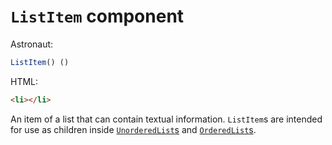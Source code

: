 # `ListItem` component
Astronaut:
```javascript
ListItem() ()
```

HTML:
```html
<li></li>
```

An item of a list that can contain textual information. `ListItem`s are intended for use as children inside [`UnorderedList`s](unorderedlist.md) and [`OrderedList`s](orderedlist.md).